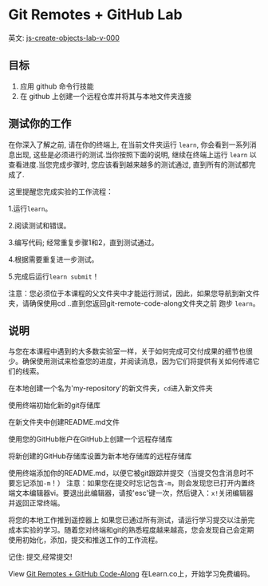 # Git Remotes + GitHub Lab

英文: [js-create-objects-lab-v-000](https://github.com/learn-co-curriculum/git-basics-mod-remotes-lab.git)

## 目标
1. 应用 github 命令行技能
2. 在 github 上创建一个远程仓库并将其与本地文件夹连接

## 测试你的工作

在你深入了解之前, 请在你的终端上, 在当前文件夹运行 `learn`, 你会看到一系列消息出现, 这些是必须进行的测试.当你按照下面的说明, 继续在终端上运行 `learn` 以查看进度.当您完成步骤时, 您应该看到越来越多的测试通过, 直到所有的测试都完成了.

这里提醒您完成实验的工作流程：

1.运行`learn`。

2.阅读测试和错误。

3.编写代码; 经常重复步骤1和2，直到测试通过。

4.根据需要重复进一步测试。

5.完成后运行`learn submit`！

注意：您必须位于本课程的父文件夹中才能运行测试，因此，如果您导航到新文件夹，请确保使用cd ..直到您返回git-remote-code-along文件夹之前 跑步 `learn`。

## 说明
与您在本课程中遇到的大多数实验室一样，关于如何完成可交付成果的细节也很少。确保使用测试来检查您的进度，并阅读消息，因为它们将提供有关如何传递它们的线索。

在本地创建一个名为'my-repository'的新文件夹，`cd`进入新文件夹

使用终端初始化新的git存储库

在新文件夹中创建README.md文件

使用您的GitHub帐户在GitHub上创建一个远程存储库

将新创建的GitHub存储库设置为新本地存储库的远程存储库

使用终端添加你的README.md，以便它被git跟踪并提交（当提交包含消息时不要忘记添加`-m`！）
注意：如果您在提交时忘记包含`-m`，则会发现您已打开内置终端文本编辑器vi。要退出此编辑器，请按'esc'键一次，然后键入：`x!`关闭编辑器并返回正常终端。

将您的本地工作推到遥控器上
如果您已通过所有测试，请运行学习提交以注册完成本实验的学习。随着您对终端和git的熟悉程度越来越高，您会发现自己会定期使用初始化，添加，提交和推送工作的工作流程。

记住: 提交,经常提交!

View [Git Remotes + GitHub Code-Along](https://learn.co/lessons/git-remote-code-along) 在Learn.co上，开始学习免费编码。